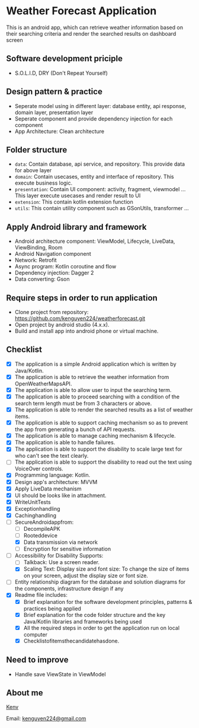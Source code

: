 # Weather Forecast Application

This is  an android app, which can retrieve weather information based on their searching criteria and render the searched results on dashboard screen


## Software development priciple
- S.O.L.I.D, DRY (Don't Repeat Yourself)

## Design pattern & practice

- Seperate model using in different layer: database entity, api response, domain layer, presentation layer
- Seperate component and provide dependency injection for each component
- App Architecture: Clean architecture

## Folder structure

- `data`: Contain database, api service, and repository. This provide data for above layer
- `domain`: Contain usecases, entity and interface of repository. This execute business logic.
- `presentation`: Contain UI component: activity, fragment, viewmodel ... This layer execute usecases and render result to UI 
- `extension`: This contain kotlin extension function
- `utils`: This contain utility component such as GSonUtils, transformer ...

## Apply Android library and framework

- Android architecture component: ViewModel, Lifecycle, LiveData, ViewBinding, Room
- Android Navigation component
- Network: Retrofit
- Async program: Kotlin coroutine and flow
- Dependency injection: Dagger 2
- Data converting: Gson

## Require steps in order to  run application

- Clone project from repository: https://github.com/kenguyen224/weatherforecast.git
- Open project by android studio (4.x.x).
- Build and install app into android phone or virtual machine.

## Checklist
- [x] The application is a simple Android application which is written by Java/Kotlin.
- [x] The application is able to retrieve the weather information from OpenWeatherMapsAPI.
- [x] The application is able to allow user to input the searching term.
- [x] The application is able to proceed searching with a condition of the search term length must be from 3 characters or above.
- [x] The application is able to render the searched results as a list of weather items.
- [x] The application is able to support caching mechanism so as to prevent the app from generating a bunch of API requests.
- [x] The application is able to manage caching mechanism & lifecycle.
- [x] The application is able to handle failures.
- [x] The application is able to support the disability to scale large text for who can't see the text clearly.
- [ ] The application is able to support the disability to read out the text using VoiceOver controls.  
- [x] Programming language: Kotlin.
- [x] Design app's architecture: MVVM
- [x] Apply LiveData mechanism
- [x] UI should be looks like in attachment.
- [x] WriteUnitTests
- [x] Exceptionhandling
- [x] Cachinghandling
- [ ] SecureAndroidappfrom:
	+ [ ] DecompileAPK
	+ [ ] Rooteddevice
	+ [x] Data transmission via network
	+ [ ] Encryption for sensitive information
- [ ] Accessibility for Disability Supports:
	+ [ ] Talkback: Use a screen reader.
	+ [x] Scaling Text: Display size and font size: To change the size of items on your screen, adjust the display size or font size.
- [ ] Entity relationship diagram for the database and solution diagrams for the components, infrastructure design if any 
- [x] Readme file includes:
	+ [x] Brief explanation for the software development principles, patterns & practices being applied
	+ [x] Brief explanation for the code folder structure and the key Java/Kotlin libraries and frameworks being used
	+ [x] All the required steps in order to get the application run on local computer
	+ [x] Checklistofitemsthecandidatehasdone.

## Need to improve

- Handle save  ViewState in ViewModel

## About me
[Kenv](https://www.linkedin.com/in/nguyenvanke96/)

Email: kenguyen224@gmail.com
